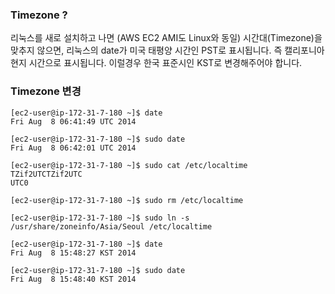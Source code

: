 ### Timezone ?

리눅스를 새로 설치하고 나면 (AWS EC2 AMI도 Linux와 동일) 시간대(Timezone)을 맞추지 않으면, 
리눅스의 date가 미국 태평양 시간인 PST로 표시됩니다. 즉 캘리포니아 현지 시간으로 표시됩니다. 이럴경우 한국 표준시인 KST로 변경해주어야 합니다.

### Timezone 변경

```linux
[ec2-user@ip-172-31-7-180 ~]$ date
Fri Aug  8 06:41:49 UTC 2014
 
[ec2-user@ip-172-31-7-180 ~]$ sudo date
Fri Aug  8 06:42:01 UTC 2014
 
[ec2-user@ip-172-31-7-180 ~]$ sudo cat /etc/localtime
TZif2UTCTZif2UTC
UTC0
 
[ec2-user@ip-172-31-7-180 ~]$ sudo rm /etc/localtime
 
[ec2-user@ip-172-31-7-180 ~]$ sudo ln -s /usr/share/zoneinfo/Asia/Seoul /etc/localtime
 
[ec2-user@ip-172-31-7-180 ~]$ date
Fri Aug  8 15:48:27 KST 2014
 
[ec2-user@ip-172-31-7-180 ~]$ sudo date
Fri Aug  8 15:48:40 KST 2014
```
